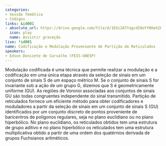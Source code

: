 ```yaml
---
categories:
- Sessão Temática
- Códigos
links: &id001
- absolute_url: https://drive.google.com/file/d/1EXc2A7YagcdI8oYY0OeX2PnFohBhus-B/view?usp=sharing
  icon: play
  name: Assistir gravação
live: *id001
name: Codificação e Modulação Proveniente de Partição de Reticulados
speakers:
- Edson Donizete de Carvalho (FEIS-UNESP)
---
```


Modulação codificada é uma técnica que permite realizar a modulação e a codificação em uma única etapa através da seleção de  sinais  em um conjunto de sinais S de um espaço métrico M. Se o conjunto de sinais S for  invariante sob a ação de um grupo G, dizemos que S é geometricamente uniforme (GU).  As regiões de Voronoi associadas aos conjuntos de sinais GU são todas congruentes independente do sinal transmitido.  Partição de reticulados fornece um eficiente método para obter codificadores e moduladores a partir da seleção de sinais em um conjunto de sinais S (GU) identificados por um conjunto  discreto de pontos proveniente de baricentros de polígonos regulares, seja no plano euclidiano ou no plano hiperbólico. No plano euclidiano, os reticulados obtidos tem uma estrutura de grupo aditivo e no plano hiperbólico os reticulados tem uma estrutura  multiplicativa obtido a partir de uma ordem  dos quatérnios  derivada de grupos  Fuchsianos aritméticos.